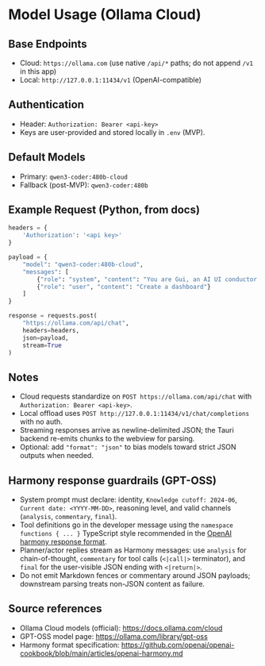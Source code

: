 # Model Usage (Ollama Cloud)

## Base Endpoints
- Cloud: `https://ollama.com` (use native `/api/*` paths; do not append `/v1` in this app)
- Local: `http://127.0.0.1:11434/v1` (OpenAI-compatible)

## Authentication
- Header: `Authorization: Bearer <api-key>`
- Keys are user-provided and stored locally in `.env` (MVP).

## Default Models
- Primary: `qwen3-coder:480b-cloud`
- Fallback (post-MVP): `qwen3-coder:480b`

## Example Request (Python, from docs)
```python
headers = {
    'Authorization': '<api key>'
}

payload = {
    "model": "qwen3-coder:480b-cloud",
    "messages": [
        {"role": "system", "content": "You are Gui, an AI UI conductor."},
        {"role": "user", "content": "Create a dashboard"}
    ]
}

response = requests.post(
    "https://ollama.com/api/chat",
    headers=headers,
    json=payload,
    stream=True
)
```

## Notes
- Cloud requests standardize on `POST https://ollama.com/api/chat` with `Authorization: Bearer <api-key>`.
- Local offload uses `POST http://127.0.0.1:11434/v1/chat/completions` with no auth.
- Streaming responses arrive as newline-delimited JSON; the Tauri backend re-emits chunks to the webview for parsing.
- Optional: add `"format": "json"` to bias models toward strict JSON outputs when needed.

## Harmony response guardrails (GPT-OSS)
- System prompt must declare: identity, `Knowledge cutoff: 2024-06`, `Current date: <YYYY-MM-DD>`, reasoning level, and valid channels (`analysis`, `commentary`, `final`).
- Tool definitions go in the developer message using the `namespace functions { ... }` TypeScript style recommended in the [OpenAI harmony response format](https://github.com/openai/openai-cookbook/blob/main/articles/openai-harmony.md).
- Planner/actor replies stream as Harmony messages: use `analysis` for chain-of-thought, `commentary` for tool calls (`<|call|>` terminator), and `final` for the user-visible JSON ending with `<|return|>`.
- Do not emit Markdown fences or commentary around JSON payloads; downstream parsing treats non-JSON content as failure.

## Source references
- Ollama Cloud models (official): https://docs.ollama.com/cloud
- GPT-OSS model page: https://ollama.com/library/gpt-oss
- Harmony format specification: https://github.com/openai/openai-cookbook/blob/main/articles/openai-harmony.md

